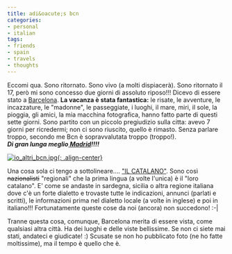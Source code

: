 ```yaml
---
title: adi&oacute;s bcn
categories:
- personal
- italian
tags:
- friends
- spain
- travels
- thoughts
---
```

Eccomi qua. Sono ritornato. Sono vivo (a molti dispiacerà). Sono ritornato il
17, però mi sono concesso due giorni di assoluto riposo!!! Dicevo di essere
stato a [Barcelona](http://it.wikipedia.org/wiki/Barcellona
"http://it.wikipedia.org/wiki/Barcellona" ). **La vacanza è stata
fantastica:** le risate, le avventure, le incazzature, le "madonne", le
passeggiate, i luoghi, il mare, miri, il sole, la pioggia, gli amici, la mia
macchina fotografica, hanno fatto parte di questi sette giorni. Sono partito
con un piccolo pregiudizio sulla citta: avevo 7 giorni per ricredermi; non ci
sono riuscito, quello è rimasto. Senza parlare troppo, secondo me Bcn è
sopravvalutata troppo (troppo!).  
_**Di gran lunga meglio[ Madrid](http://it.wikipedia.org/wiki/Madrid
"http://it.wikipedia.org/wiki/Madrid" )!!!!**_

[![io_altri_bcn.jpg]({{site.url}}/assets/images/io_altri_bcn.jpg){: .align-center}]({{site.url}}/assets/images/io_altri_bcn.jpg "io_altri_bcn.jpg" )

Una cosa sola ci tengo a sottolineare.... ["IL
CATALANO"](http://it.wikipedia.org/wiki/Catalano
"http://it.wikipedia.org/wiki/Catalano" ). Sono così ~~nazionalisti~~
"regionali" che la prima lingua (a volte l'unica) è il "loro catalano". E'
come se andaste in sardegna, sicilia o altra regione italiana dove c'è un
forte dialetto e trovaste tutte le indicazioni, annunci (parlati e scritti),
le informazioni prima nel dialetto locale (a volte in inglese) e poi in
italiano!!! Fortunatamente queste cose da noi (ancora) non succedono! :-|

Tranne questa cosa, comunque, Barcelona merita di essere vista, come qualsiasi
altra città. Ha dei luoghi e delle viste bellissime. Se non ci siete mai
stati, andateci e giudicate! :) Scusate se non ho pubblicato foto (ne ho fatte
moltissime), ma il tempo è quello che è.

